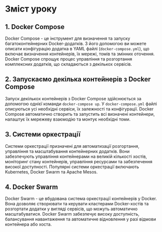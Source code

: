 # Зміст уроку

## 1. Docker Compose

Docker Compose - це інструмент для визначення та запуску багатоконтейнерних Docker-додатків. З його допомогою ви можете описати конфігурацію додатка в YAML файлі (`docker-compose.yml`), що включає визначення контейнерів, їх мережі, томів та змінних оточення. Docker Compose спрощує процес управління та розгортання комплексних додатків, що складаються з декількох сервісів.

## 2. Запускаємо декілька контейнерів з Docker Compose

Запуск декількох контейнерів з Docker Compose здійснюється за допомогою однієї команди `docker-compose up`. У `docker-compose.yml` файлі описуються усі необхідні сервіси, їх залежності та конфігурації. Docker Compose автоматично створить та запустить всі визначені контейнери, налаштує їх мережеву взаємодію та монтує необхідні томи.

## 3. Системи оркестрації

Системи оркестрації призначені для автоматизації розгортання, управління та масштабування контейнерних додатків. Вони забезпечують управління контейнерами на великій кількості хостів, моніторинг стану контейнерів, управління ресурсами та забезпечення високої доступності. Популярні системи оркестрації включають Kubernetes, Docker Swarm та Apache Mesos.

## 4. Docker Swarm

Docker Swarm - це вбудована система оркестрації контейнерів у Docker. Вона дозволяє створювати та керувати кластерами Docker-хостів та розгортати додатки у вигляді сервісів, що можуть автоматично масштабуватися. Docker Swarm забезпечує високу доступність, балансування навантаження та автоматичне відновлення у разі відмови контейнера або хоста.
